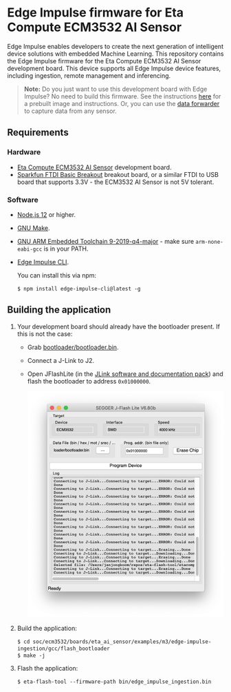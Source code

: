 # Edge Impulse firmware for Eta Compute ECM3532 AI Sensor

Edge Impulse enables developers to create the next generation of intelligent device solutions with embedded Machine Learning. This repository contains the Edge Impulse firmware for the Eta Compute ECM3532 AI Sensor development board. This device supports all Edge Impulse device features, including ingestion, remote management and inferencing.

> **Note:** Do you just want to use this development board with Edge Impulse? No need to build this firmware. See the instructions [here](https://docs.edgeimpulse.com/docs/eta-compute-ecm3532-ai-sensor) for a prebuilt image and instructions. Or, you can use the [data forwarder](https://docs.edgeimpulse.com/docs/cli-data-forwarder) to capture data from any sensor.

## Requirements

### Hardware

* [Eta Compute ECM3532 AI Sensor](https://etacompute.com/products/) development board.
* [Sparkfun FTDI Basic Breakout](https://www.sparkfun.com/products/9873) breakout board, or a similar FTDI to USB board that supports 3.3V - the ECM3532 AI Sensor is not 5V tolerant.

### Software

* [Node.js 12](https://nodejs.org/en/download/) or higher.
* [GNU Make](https://www.gnu.org/software/make/).
* [GNU ARM Embedded Toolchain 9-2019-q4-major](https://developer.arm.com/tools-and-software/open-source-software/developer-tools/gnu-toolchain/gnu-rm/downloads) - make sure `arm-none-eabi-gcc` is in your PATH.
* [Edge Impulse CLI](https://docs.edgeimpulse.com/docs/cli-installation).

    You can install this via npm:

    ```
    $ npm install edge-impulse-cli@latest -g
    ```

## Building the application

1. Your development board should already have the bootloader present. If this is not the case:
    * Grab [bootloader/bootloader.bin](bootloader/bootloader.bin).
    * Connect a J-Link to J2.
    * Open JFlashLite (in the [JLink software and documentation pack](https://www.segger.com/downloads/jlink/)) and flash the bootloader to address `0x01000000`.

        ![Flash bootloader](images/flash_bootloader.png)

1. Build the application:

    ```
    $ cd soc/ecm3532/boards/eta_ai_sensor/examples/m3/edge-impulse-ingestion/gcc/flash_bootloader
    $ make -j
    ```

1. Flash the application:

    ```
    $ eta-flash-tool --firmware-path bin/edge_impulse_ingestion.bin
    ```
